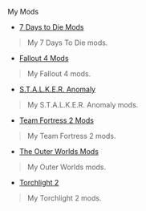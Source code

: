
My Mods

- [7 Days to Die Mods](./7-days-to-die)
> My 7 Days To Die mods.
- [Fallout 4 Mods](./fallout-4)
> My Fallout 4 mods.
- [S.T.A.L.K.E.R. Anomaly](./stalker-anomaly)
> My S.T.A.L.K.E.R. Anomaly mods.
- [Team Fortress 2 Mods](./team-fortress-2)
> My Team Fortress 2 mods.
- [The Outer Worlds Mods](./the-outer-worlds)
> My Outer Worlds mods.
- [Torchlight 2](./torchlight-2)
> My Torchlight 2 mods.